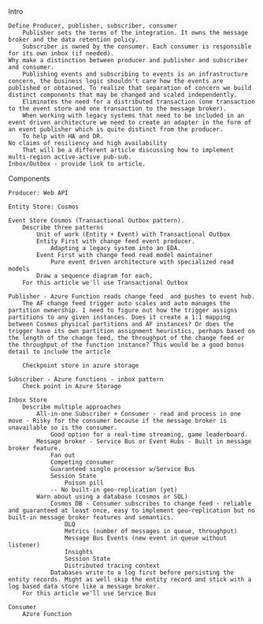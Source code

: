 Intro

	Define Producer, publisher, subscriber, consumer
		Publisher sets the terms of the integration. It owns the message broker and the data retention policy.
		Subscriber is owned by the consumer. Each consumer is responsible for its own inbox (if needed).
	Why make a distinction between producer and publisher and subscriber and consumer.
		Publishing events and subscribing to events is an infrastructure concern, the business logic shouldn't care how the events are published or obtained. To realize that separation of concern we build distinct components that may be changed and scaled independently.
		Eliminates the need for a distributed transaction (one transaction to the event store and one transaction to the message broker).
		When working with legacy systems that need to be included in an event driven architecture we need to create an adapter in the form of an event publisher which is quite distinct from the producer.
		To help with HA and DR.
	No claims of resiliency and high availability
		That will be a different article discussing how to implement multi-region active-active pub-sub.
	Inbox/Outbox - provide link to article.

	
Components

	Producer: Web API 

	Entity Store: Cosmos
	
	Event Store Cosmos (Transactional Outbox pattern).
		Describe three patterns
			Unit of work (Entity + Event) with Transactional Outbox
			Entity First with change feed event producer. 
				Adapting a legacy system into an EDA.
			Event First with change feed read model maintainer
				Pure event driven architecture with specialized read models
			Draw a sequence diagram for each.
		For this article we'll use Transactional Outbox
			
	Publisher - Azure Function reads change feed  and pushes to event hub. 
		The AF change feed trigger auto scales and auto manages the partition ownership. I need to figure out how the trigger assigns partitions to any given instances. Does it create a 1:1 mapping between Cosmos physical partitions and AF instances? Or does the trigger have its own partition assignment heuristics, perhaps based on the length of the change feed, the throughput of the change feed or the throughput of the function instance? This would be a good bonus detail to include the article
		
		Checkpoint store in azure storage
		
	Subscriber - Azure functions - inbox pattern
		Check point in Azure Storage
		
	Inbox Store
		Describe multiple approaches
			All-in-one Subscriber + Consumer - read and process in one move - Risky for the consumer because if the message broker is unavailable so is the consumer.
				Good option for a real-time streaming, game leaderboard.
			Message broker - Service Bus or Event Hubs - Built in message broker feature. 
				Fan out
				Competing consumer
				Guaranteed single processor w/Service Bus
				Session State
					Poison pill
				-- No built-in geo-replication (yet)
			Warn about using a database (cosmos or SQL) 
				Cosmos DB - Consumer subscribes to change feed - reliable and guaranteed at least once, easy to implement geo-replication but no built-in message broker features and semantics.
					DLQ
					Metrics (number of messages in queue, throughput)
					Message Bus Events (new event in queue without listener)
					Insights
					Session State
					Distributed tracing context
				Databases write to a log first before persisting the entity records. Might as well skip the entity record and stick with a log based data store like a message broker.
		For this article we'll use Service Bus
	
	Consumer
		Azure Function
		
	 
	
